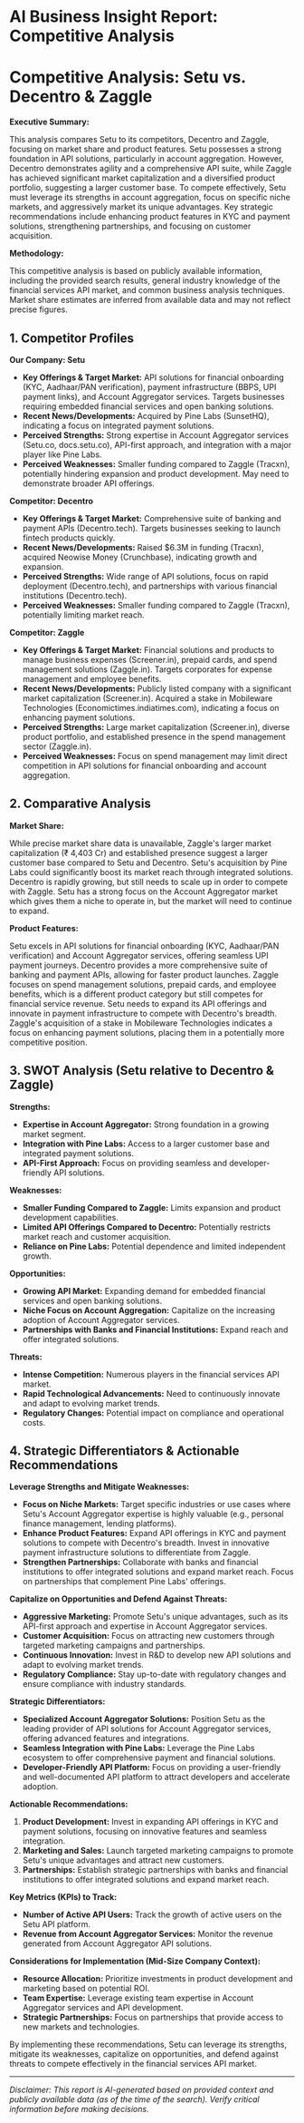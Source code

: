 # AI Business Insight Report: Competitive Analysis

# Competitive Analysis: Setu vs. Decentro & Zaggle

**Executive Summary:**

This analysis compares Setu to its competitors, Decentro and Zaggle, focusing on market share and product features. Setu possesses a strong foundation in API solutions, particularly in account aggregation. However, Decentro demonstrates agility and a comprehensive API suite, while Zaggle has achieved significant market capitalization and a diversified product portfolio, suggesting a larger customer base. To compete effectively, Setu must leverage its strengths in account aggregation, focus on specific niche markets, and aggressively market its unique advantages. Key strategic recommendations include enhancing product features in KYC and payment solutions, strengthening partnerships, and focusing on customer acquisition.

**Methodology:**

This competitive analysis is based on publicly available information, including the provided search results, general industry knowledge of the financial services API market, and common business analysis techniques. Market share estimates are inferred from available data and may not reflect precise figures.

## 1. Competitor Profiles

**Our Company: Setu**

*   **Key Offerings & Target Market:** API solutions for financial onboarding (KYC, Aadhaar/PAN verification), payment infrastructure (BBPS, UPI payment links), and Account Aggregator services. Targets businesses requiring embedded financial services and open banking solutions.
*   **Recent News/Developments:** Acquired by Pine Labs (SunsetHQ), indicating a focus on integrated payment solutions.
*   **Perceived Strengths:** Strong expertise in Account Aggregator services (Setu.co, docs.setu.co), API-first approach, and integration with a major player like Pine Labs.
*   **Perceived Weaknesses:** Smaller funding compared to Zaggle (Tracxn), potentially hindering expansion and product development. May need to demonstrate broader API offerings.

**Competitor: Decentro**

*   **Key Offerings & Target Market:** Comprehensive suite of banking and payment APIs (Decentro.tech). Targets businesses seeking to launch fintech products quickly.
*   **Recent News/Developments:** Raised $6.3M in funding (Tracxn), acquired Neowise Money (Crunchbase), indicating growth and expansion.
*   **Perceived Strengths:** Wide range of API solutions, focus on rapid deployment (Decentro.tech), and partnerships with various financial institutions (Decentro.tech).
*   **Perceived Weaknesses:** Smaller funding compared to Zaggle (Tracxn), potentially limiting market reach.

**Competitor: Zaggle**

*   **Key Offerings & Target Market:** Financial solutions and products to manage business expenses (Screener.in), prepaid cards, and spend management solutions (Zaggle.in). Targets corporates for expense management and employee benefits.
*   **Recent News/Developments:** Publicly listed company with a significant market capitalization (Screener.in). Acquired a stake in Mobileware Technologies (Economictimes.indiatimes.com), indicating a focus on enhancing payment solutions.
*   **Perceived Strengths:** Large market capitalization (Screener.in), diverse product portfolio, and established presence in the spend management sector (Zaggle.in).
*   **Perceived Weaknesses:** Focus on spend management may limit direct competition in API solutions for financial onboarding and account aggregation.

## 2. Comparative Analysis

**Market Share:**

While precise market share data is unavailable, Zaggle's larger market capitalization (₹ 4,403 Cr) and established presence suggest a larger customer base compared to Setu and Decentro. Setu's acquisition by Pine Labs could significantly boost its market reach through integrated solutions. Decentro is rapidly growing, but still needs to scale up in order to compete with Zaggle. Setu has a strong focus on the Account Aggregator market which gives them a niche to operate in, but the market will need to continue to expand.

**Product Features:**

Setu excels in API solutions for financial onboarding (KYC, Aadhaar/PAN verification) and Account Aggregator services, offering seamless UPI payment journeys. Decentro provides a more comprehensive suite of banking and payment APIs, allowing for faster product launches. Zaggle focuses on spend management solutions, prepaid cards, and employee benefits, which is a different product category but still competes for financial service revenue. Setu needs to expand its API offerings and innovate in payment infrastructure to compete with Decentro's breadth. Zaggle's acquisition of a stake in Mobileware Technologies indicates a focus on enhancing payment solutions, placing them in a potentially more competitive position.

## 3. SWOT Analysis (Setu relative to Decentro & Zaggle)

**Strengths:**

*   **Expertise in Account Aggregator:** Strong foundation in a growing market segment.
*   **Integration with Pine Labs:** Access to a larger customer base and integrated payment solutions.
*   **API-First Approach:** Focus on providing seamless and developer-friendly API solutions.

**Weaknesses:**

*   **Smaller Funding Compared to Zaggle:** Limits expansion and product development capabilities.
*   **Limited API Offerings Compared to Decentro:** Potentially restricts market reach and customer acquisition.
*   **Reliance on Pine Labs:** Potential dependence and limited independent growth.

**Opportunities:**

*   **Growing API Market:** Expanding demand for embedded financial services and open banking solutions.
*   **Niche Focus on Account Aggregation:** Capitalize on the increasing adoption of Account Aggregator services.
*   **Partnerships with Banks and Financial Institutions:** Expand reach and offer integrated solutions.

**Threats:**

*   **Intense Competition:** Numerous players in the financial services API market.
*   **Rapid Technological Advancements:** Need to continuously innovate and adapt to evolving market trends.
*   **Regulatory Changes:** Potential impact on compliance and operational costs.

## 4. Strategic Differentiators & Actionable Recommendations

**Leverage Strengths and Mitigate Weaknesses:**

*   **Focus on Niche Markets:** Target specific industries or use cases where Setu's Account Aggregator expertise is highly valuable (e.g., personal finance management, lending platforms).
*   **Enhance Product Features:** Expand API offerings in KYC and payment solutions to compete with Decentro's breadth. Invest in innovative payment infrastructure solutions to differentiate from Zaggle.
*   **Strengthen Partnerships:** Collaborate with banks and financial institutions to offer integrated solutions and expand market reach. Focus on partnerships that complement Pine Labs' offerings.

**Capitalize on Opportunities and Defend Against Threats:**

*   **Aggressive Marketing:** Promote Setu's unique advantages, such as its API-first approach and expertise in Account Aggregator services.
*   **Customer Acquisition:** Focus on attracting new customers through targeted marketing campaigns and partnerships.
*   **Continuous Innovation:** Invest in R&D to develop new API solutions and adapt to evolving market trends.
*   **Regulatory Compliance:** Stay up-to-date with regulatory changes and ensure compliance with industry standards.

**Strategic Differentiators:**

*   **Specialized Account Aggregator Solutions:** Position Setu as the leading provider of API solutions for Account Aggregator services, offering advanced features and integrations.
*   **Seamless Integration with Pine Labs:** Leverage the Pine Labs ecosystem to offer comprehensive payment and financial solutions.
*   **Developer-Friendly API Platform:** Focus on providing a user-friendly and well-documented API platform to attract developers and accelerate adoption.

**Actionable Recommendations:**

1.  **Product Development:** Invest in expanding API offerings in KYC and payment solutions, focusing on innovative features and seamless integration.
2.  **Marketing and Sales:** Launch targeted marketing campaigns to promote Setu's unique advantages and attract new customers.
3.  **Partnerships:** Establish strategic partnerships with banks and financial institutions to offer integrated solutions and expand market reach.

**Key Metrics (KPIs) to Track:**

*   **Number of Active API Users:** Track the growth of active users on the Setu API platform.
*   **Revenue from Account Aggregator Services:** Monitor the revenue generated from Account Aggregator API solutions.

**Considerations for Implementation (Mid-Size Company Context):**

*   **Resource Allocation:** Prioritize investments in product development and marketing based on potential ROI.
*   **Team Expertise:** Leverage existing team expertise in Account Aggregator services and API development.
*   **Strategic Partnerships:** Focus on partnerships that provide access to new markets and technologies.

By implementing these recommendations, Setu can leverage its strengths, mitigate its weaknesses, capitalize on opportunities, and defend against threats to compete effectively in the financial services API market.


---
*Disclaimer: This report is AI-generated based on provided context and publicly available data (as of the time of the search). Verify critical information before making decisions.*